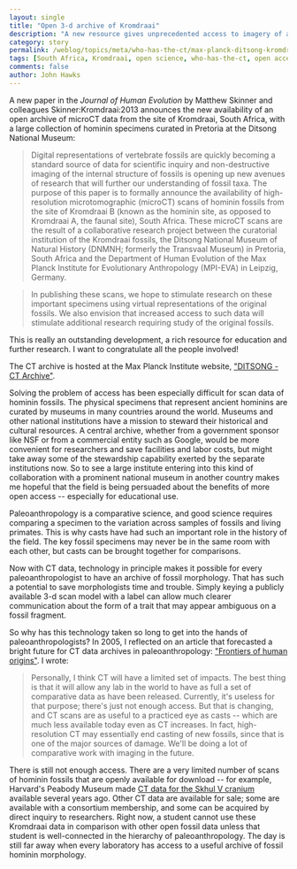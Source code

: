 ```yaml
---
layout: single 
title: "Open 3-d archive of Kromdraai" 
description: "A new resource gives unprecedented access to imagery of a fossil hominin collection" 
category: story
permalink: /weblog/topics/meta/who-has-the-ct/max-planck-ditsong-kromdraai-archive-2013.html
tags: [South Africa, Kromdraai, open science, who-has-the-ct, open access, ct scans] 
comments: false 
author: John Hawks 
---
```


A new paper in the <em>Journal of Human Evolution</em> by Matthew Skinner and colleagues <bib>Skinner:Kromdraai:2013</bib> announces the new availability of an open archive of microCT data from the site of Kromdraai, South Africa, with a large collection of hominin specimens curated in Pretoria at the Ditsong National Museum:

<blockquote>Digital representations of vertebrate fossils are quickly becoming a standard source of data for scientific inquiry and non-destructive imaging of the internal structure of fossils is opening up new avenues of research that will further our understanding of fossil taxa. The purpose of this paper is to formally announce the availability of high-resolution microtomographic (microCT) scans of hominin fossils from the site of Kromdraai B (known as the hominin site, as opposed to Kromdraai A, the faunal site), South Africa. These microCT scans are the result of a collaborative research project between the curatorial institution of the Kromdraai fossils, the Ditsong National Museum of Natural History (DNMNH; formerly the Transvaal Museum) in Pretoria, South Africa and the Department of Human Evolution of the Max Planck Institute for Evolutionary Anthropology (MPI-EVA) in Leipzig, Germany.</blockquote>

<blockquote>In publishing these scans, we hope to stimulate research on these important specimens using virtual representations of the original fossils. We also envision that increased access to such data will stimulate additional research requiring study of the original fossils. </blockquote>

This is really an outstanding development, a rich resource for education and further research. I want to congratulate all the people involved!

The CT archive is hosted at the Max Planck Institute website, <a href="http://paleo.eva.mpg.de/ditsong/">"DITSONG - CT Archive"</a>. 

Solving the problem of access has been especially difficult for scan data of hominin fossils. The physical specimens that represent ancient hominins are curated by museums in many countries around the world. Museums and other national institutions have a mission to steward their historical and cultural resources. A central archive, whether from a government sponsor like NSF or from a commercial entity such as Google, would be more convenient for researchers and save facilities and labor costs, but might take away some of the stewardship capability exerted by the separate institutions now. So to see a large institute entering into this kind of collaboration with a prominent national museum in another country makes me hopeful that the field is being persuaded about the benefits of more open access -- especially for educational use. 

Paleoanthropology is a comparative science, and good science requires comparing a specimen to the variation across samples of fossils and living primates. This is why casts have had such an important role in the history of the field. The key fossil specimens may never be in the same room with each other, but casts can be brought together for comparisons. 

Now with CT data, technology in principle makes it possible for every paleoanthropologist to have an archive of fossil morphology. That has such a potential to save morphologists time and trouble. Simply keying a publicly available 3-d scan model with a label can allow much clearer communication about the form of a trait that may appear ambiguous on a fossil fragment. 

So why has this technology taken so long to get into the hands of paleoanthropologists? In 2005, I reflected on an article that forecasted a bright future for CT data archives in paleoanthropology: <a href="http://johnhawks.net/weblog/reviews/news/discover_frontiers_2005.html">"Frontiers of human origins"</a>. I wrote: 

<blockquote>Personally, I think CT will have a limited set of impacts. The best thing is that it will allow any lab in the world to have as full a set of comparative data as have been released. Currently, it's useless for that purpose; there's just not enough access. But that is changing, and CT scans are as useful to a practiced eye as casts -- which are much less available today even as CT increases. In fact, high-resolution CT may essentially end casting of new fossils, since that is one of the major sources of damage. We'll be doing a lot of comparative work with imaging in the future.</blockquote>

There is still not enough access. There are a very limited number of scans of hominin fossils that are openly available for download -- for example, Harvard's Peabody Museum made <a href="https://www.peabody.harvard.edu/node/446">CT data for the Skhul V cranium</a> available several years ago. Other CT data are available for sale; some are available with a consortium membership, and some can be acquired by direct inquiry to researchers. Right now, a student cannot use these Kromdraai data in comparison with other open fossil data unless that student is well-connected in the hierarchy of paleoanthropology. The day is still far away when every laboratory has access to a useful archive of fossil hominin morphology. 




